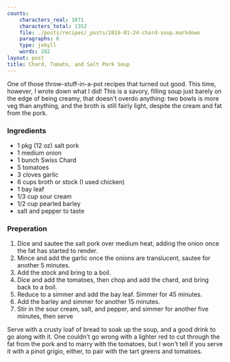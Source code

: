 ```yaml
---
counts:
    characters_real: 1071
    characters_total: 1352
    file: ./posts/recipes/_posts/2016-01-24-chard-soup.markdown
    paragraphs: 6
    type: jekyll
    words: 282
layout: post
title: Chard, Tomato, and Salt Pork Soup
---
```


One of those throw-stuff-in-a-pot recipes that turned out good.  This time, however, I wrote down what I did!  This is a savory, filling soup just barely on the edge of being creamy, that doesn't overdo anything: two bowls is more veg than anything, and the broth is still fairly light, despite the cream and fat from the pork.

### Ingredients

* 1 pkg (12 oz) salt pork
* 1 medium onion
* 1 bunch Swiss Chard
* 5 tomatoes
* 3 cloves garlic
* 6 cups broth or stock (I used chicken)
* 1 bay leaf
* 1/3 cup sour cream
* 1/2 cup pearled barley
* salt and pepper to taste

### Preperation

1. Dice and sautee the salt pork over medium heat, adding the onion once the fat has started to render.
2. Mince and add the garlic once the onions are translucent, sautee for another 5 minutes.
3. Add the stock and bring to a boil.
4. Dice and add the tomatoes, then chop and add the chard, and bring back to a boil.
5. Reduce to a simmer and add the bay leaf.  Simmer for 45 minutes.
6. Add the barley and simmer for another 15 minutes.
7. Stir in the sour cream, salt, and pepper, and simmer for another five minutes, then serve

Serve with a crusty loaf of bread to soak up the soup, and a good drink to go along with it.  One couldn't go wrong with a lighter red to cut through the fat from the pork and to marry with the tomatoes, but I won't tell if you serve it with a pinot grigio, either, to pair with the tart greens and tomatoes.

